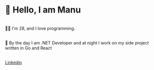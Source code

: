 
# 👋 Hello, I am Manu</br>

</br>
👨‍💻 I'm 28, and I love programming.</br>

</br>

🚀 By the day I am .NET Developer and at night I work on my side project written in Go and React </br> </br>

[Linkedin](http://www.linkedin.com/in/manuelrubioarias)
